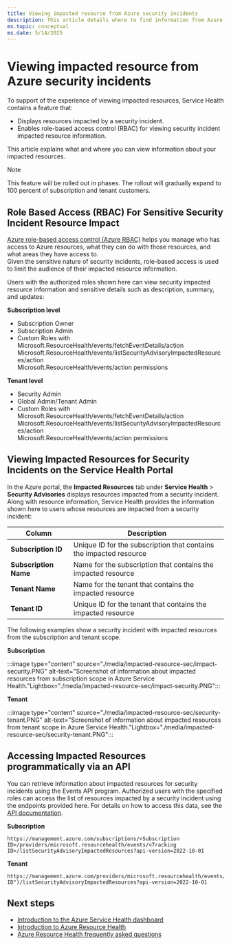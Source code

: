 ```yaml
---
title: Viewing impacted resource from Azure security incidents
description: This article details where to find information from Azure Service Health about how Azure security incidents impact your resources.
ms.topic: conceptual
ms.date: 5/14/2025
---
```


# Viewing impacted resource from Azure security incidents

To support of the experience of viewing impacted resources, Service Health contains a feature that:

- Displays resources impacted by a security incident.
- Enables role-based access control (RBAC) for viewing security incident impacted resource information.

This article explains what and where you can view information about your impacted resources.

>[!Note]
>This feature will be rolled out in phases. The rollout will gradually expand to 100 percent of subscription and tenant customers.

## Role Based Access (RBAC) For Sensitive Security Incident Resource Impact

[Azure role-based access control (Azure RBAC)](/azure/role-based-access-control/overview) helps you manage who has access to Azure resources, what they can do with those resources, and what areas they have access to.<br> 
Given the sensitive nature of security incidents, role-based access is used to limit the audience of their impacted resource information. <!--
Along with resource information, Service Health provides the information shown here to users whose resources are impacted from a security incident: -->

Users with the authorized roles shown here can view security impacted resource information and sensitive details such as description, summary, and updates:

**Subscription level**
- Subscription Owner
- Subscription Admin
- Custom Roles with
  <br>Microsoft.ResourceHealth/events/fetchEventDetails/action <br>Microsoft.ResourceHealth/events/listSecurityAdvisoryImpactedResources/action <br>Microsoft.ResourceHealth/events/action permissions

**Tenant level**
- Security Admin
- Global Admin/Tenant Admin
- Custom Roles with <br>Microsoft.ResourceHealth/events/fetchEventDetails/action <br>Microsoft.ResourceHealth/events/listSecurityAdvisoryImpactedResources/action <br>Microsoft.ResourceHealth/events/action permissions
## Viewing Impacted Resources for Security Incidents on the Service Health Portal

In the Azure portal, the **Impacted Resources** tab under **Service Health** > **Security Advisories** displays resources impacted from a security incident. Along with resource information, Service Health provides the information shown here to users whose resources are impacted from a security incident:

|Column  |Description |
|---------|---------|
|**Subscription ID**|Unique ID for the subscription that contains the impacted resource|
|**Subscription Name**|Name for the subscription that contains the impacted resource|
|**Tenant Name**|Name for the tenant that contains the impacted resource|
|**Tenant ID**|Unique ID for the tenant that contains the impacted resource|

The following examples show a security incident with impacted resources from the subscription and tenant scope.

**Subscription**

:::image type="content" source="./media/impacted-resource-sec/impact-security.PNG" alt-text="Screenshot of information about impacted resources from subscription scope in Azure Service Health."Lightbox="./media/impacted-resource-sec/impact-security.PNG":::

**Tenant**

:::image type="content" source="./media/impacted-resource-sec/security-tenant.PNG" alt-text="Screenshot of information about impacted resources from tenant scope in Azure Service Health."Lightbox="./media/impacted-resource-sec/security-tenant.PNG":::


## Accessing Impacted Resources programmatically via an API

You can retrieve information about impacted resources for security incidents using the Events API program. Authorized users with the specified roles can access the list of resources impacted by a security incident using the endpoints provided here. For details on how to access this data, see the [API documentation](/rest/api/resourcehealth/2022-10-01/security-advisory-impacted-resources).

**Subscription**

```HTTP
https://management.azure.com/subscriptions/<Subscription ID>/providers/microsoft.resourcehealth/events/<Tracking ID>/listSecurityAdvisoryImpactedResources?api-version=2022-10-01
```

**Tenant**

```HTTP
https://management.azure.com/providers/microsoft.resourcehealth/events/("Tracking ID")/listSecurityAdvisoryImpactedResources?api-version=2022-10-01
```

## Next steps
- [Introduction to the Azure Service Health dashboard](service-health-overview.md)
- [Introduction to Azure Resource Health](resource-health-overview.md)
- [Azure Resource Health frequently asked questions](resource-health-faq.yml)
